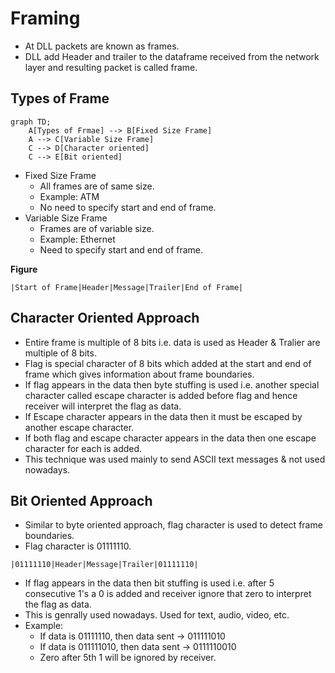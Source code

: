 # Framing

- At DLL packets are known as frames.
- DLL add Header and trailer to the dataframe received from the network layer and resulting packet is called frame.

## Types of Frame
```mermaid
graph TD;
    A[Types of Frmae] --> B[Fixed Size Frame]
    A --> C[Variable Size Frame]
    C --> D[Character oriented]
    C --> E[Bit oriented]
```
- Fixed Size Frame
  - All frames are of same size.
  - Example: ATM
  - No need to specify start and end of frame.
- Variable Size Frame
  - Frames are of variable size.
  - Example: Ethernet
  - Need to specify start and end of frame.

**Figure**
```
|Start of Frame|Header|Message|Trailer|End of Frame|
```

## Character Oriented Approach
- Entire frame is multiple of 8 bits i.e. data is used as Header & Tralier are multiple of 8 bits.
- Flag is special character of 8 bits which added at the start and end of frame which gives information about frame boundaries.
- If flag appears in the data then byte stuffing is used i.e. another special character called escape character is added before flag and hence receiver will interpret the flag as data.
- If Escape character appears in the data then it must be escaped by another escape character.
- If both flag and escape character appears in the data then one escape character for each is added.
- This technique was used mainly to send ASCII text messages & not used nowadays.

## Bit Oriented Approach
- Similar to byte oriented approach, flag character is used to detect frame boundaries.
- Flag character is 01111110.
```
|01111110|Header|Message|Trailer|01111110|
```
- If flag appears in the data then bit stuffing is used i.e. after 5 consecutive 1's a 0 is added and receiver ignore that zero to interpret the flag as data.
- This is genrally used nowadays. Used for text, audio, video, etc.
- Example:
  - If data is 01111110, then data sent $\rightarrow$ 011111010
  - If data is 011111010, then data sent $\rightarrow$ 0111110010
  - Zero after 5th 1 will be ignored by receiver.

